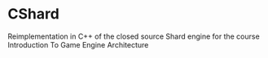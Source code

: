 # CShard
Reimplementation in C++ of the closed source Shard engine for the course Introduction To Game Engine Architecture
